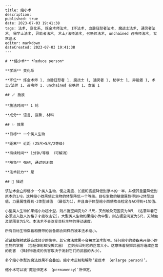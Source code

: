 
    ---
    title: 缩小术
    description: 
    published: true
    date: 2023-07-03 19:41:38
    tags: 法术, 变化系, 炼金术师法术, 1环法术, 血脉狂怒者法术, 魔战士法术, 通灵者法术, 秘学士法术, 异能者法术, 术士/法师法术, 召唤师法术, unchained 召唤师法术, 女巫法术
    editor: markdown
    dateCreated: 2023-07-03 19:41:38
    ---

    # **缩小术** *Reduce person*

    **学派** 变化系 

    **环位** 炼金术师 1, 血脉狂怒者 1, 魔战士 1, 通灵者 1, 秘学士 1, 异能者 1, 术士/法师 1, 召唤师 1, unchained 召唤师 1, 女巫 1

    ## 🪄 施放

    **施法时间** 1 轮

    **成分** 语言, 姿势, 材料

    ## ✨ 效果 

    **目标** 一个类人生物 

    **距离** 近距 (25尺+5尺/2等级)  

    **持续时间** 1分钟/等级 （可解消） 

    **豁免** 强韧, 通过则无效

    **法术抗力** 是

    ## 📖 描述

    该法术会立即缩小一个类人生物，使之高度、长度和宽度降低到原本的一半，并使其重量降低到原本的1/8。这种缩小效果使此生物的体型降低一个等级。目标生物的敏捷属性得到+2体型加值，力量属性得到-2体型减值 （最低为1），并且由于体型缩小而使攻击检定与AC得到+1加值。

    小型类人生物如果缩小为超小型，则占据空间变为2.5尺，天然触及范围变为0尺 （这意味着它必须进入敌人的格子才能攻击它）。大型类人生物如果缩小为中型，则占据空间变为5尺，天然触及范围变为5尺。本法术不会改变目标生物的移动速度。

    所有目标生物穿着和携带的装备都会同样的被本法术缩小。

    近战和弹射武器造成较少的伤害。其它魔法效果不会被本法术影响。任何缩小的装备离开缩小的生物的掌握 （包括弹射和投掷武器） 立刻会回到它的正常大小。这意味着投掷武器将造成正常的伤害 （弹射物造成的伤害取决于发射它们的武器的大小）。

    多个缩小体型的魔法效果不会叠加。缩小术反制和解除‘变巨术 （enlarge person）’。

    缩小术可以被‘魔法恒定术 （permanency）’所恒定。
    